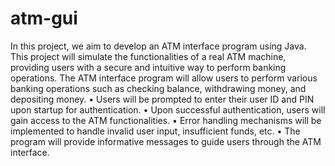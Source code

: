 # atm-gui
In this project, we aim to develop an ATM interface program using Java. 
This project will simulate the functionalities of a real ATM machine, providing users with a secure and intuitive way to perform banking operations.
The ATM interface program will allow users to perform various banking operations
such as checking balance, withdrawing money, and depositing money.
• Users will be prompted to enter their user ID and PIN upon startup for authentication.
• Upon successful authentication, users will gain access to the ATM functionalities.
• Error handling mechanisms will be implemented to handle invalid user input,
insufficient funds, etc.
• The program will provide informative messages to guide users through the ATM
interface.
